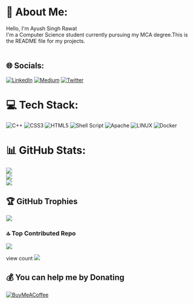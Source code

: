 # 💫 About Me:
Hello, I'm Ayush Singh Rawat<br>I'm a Computer Science student currently pursuing my MCA degree.This is the README file for my projects.<br><br> 
## 🌐 Socials:   
[![LinkedIn](https://img.shields.io/badge/LinkedIn-%230077B5.svg?logo=linkedin&logoColor=white)](https://linkedin.com/in/https://www.linkedin.com/in/ayush-singh-rawat-340b24201/) [![Medium](https://img.shields.io/badge/Medium-12100E?logo=medium&logoColor=white)](https://medium.com/@https://ayush-rawat.medium.com/) [![Twitter](https://img.shields.io/badge/Twitter-%231DA1F2.svg?logo=Twitter&logoColor=white)](https://twitter.com/https://twitter.com/AyushSinghRaw18) 

# 💻 Tech Stack:
![C++](https://img.shields.io/badge/c++-%2300599C.svg?style=flat-square&logo=c%2B%2B&logoColor=white) ![CSS3](https://img.shields.io/badge/css3-%231572B6.svg?style=flat-square&logo=css3&logoColor=white) ![HTML5](https://img.shields.io/badge/html5-%23E34F26.svg?style=flat-square&logo=html5&logoColor=white) ![Shell Script](https://img.shields.io/badge/shell_script-%23121011.svg?style=flat-square&logo=gnu-bash&logoColor=white)   ![Apache](https://img.shields.io/badge/apache-%23D42029.svg?style=flat-square&logo=apache&logoColor=white) ![LINUX](https://img.shields.io/badge/Linux-FCC624?style=flat-square&logo=linux&logoColor=black)  ![Docker](https://img.shields.io/badge/docker-%230db7ed.svg?style=flat-square&logo=docker&logoColor=white) 
 
 
 <!--  
 ![NumPy](https://img.shields.io/badge/numpy-%23013243.svg?style=flat-square&logo=numpy&logoColor=white) ![Pandas](https://img.shields.io/badge/pandas-%23150458.svg?style=flat-square&logo=pandas&logoColor=white)![Jira](https://img.shields.io/badge/jira-%230A0FFF.svg?style=flat-square&logo=jira&logoColor=white) ![Kubernetes](https://img.shields.io/badge/kubernetes-%23326ce5.svg?style=flat-square&logo=kubernetes&logoColor=white)
![Solidity](https://img.shields.io/badge/Solidity-%23363636.svg?style=flat-square&logo=solidity&logoColor=white)
![Java](https://img.shields.io/badge/java-%23ED8B00.svg?style=flat-square&logo=java&logoColor=white) ![AWS](https://img.shields.io/badge/AWS-%23FF9900.svg?style=flat-square&logo=amazon-aws&logoColor=white) ![Azure](https://img.shields.io/badge/azure-%230072C6.svg?style=flat-square&logo=azure-devops&logoColor=white) ![Firebase](https://img.shields.io/badge/firebase-%23039BE5.svg?style=flat-square&logo=firebase) ![Oracle](https://img.shields.io/badge/Oracle-F80000?style=flat-square&logo=oracle&logoColor=white) ![Jenkins](https://img.shields.io/badge/jenkins-%232C5263.svg?style=flat-square&logo=jenkins&logoColor=white)
![MySQL](https://img.shields.io/badge/mysql-%2300f.svg?style=flat-square&logo=mysql&logoColor=white) 
-->
 
 
# 📊 GitHub Stats:
![](https://github-readme-stats.vercel.app/api?username=AyushSinghRawat-hub&theme=dark&hide_border=true&include_all_commits=false&count_private=false)<br/>
![](https://github-readme-streak-stats.herokuapp.com/?user=AyushSinghRawat-hub&theme=dark&hide_border=true)<br/>
![](https://github-readme-stats.vercel.app/api/top-langs/?username=AyushSinghRawat-hub&theme=dark&hide_border=true&include_all_commits=false&count_private=false&layout=compact)

## 🏆 GitHub Trophies
![](https://github-profile-trophy.vercel.app/?username=AyushSinghRawat-hub&theme=radical&no-frame=true&no-bg=true&margin-w=4)

### 🔝 Top Contributed Repo
![](https://github-contributor-stats.vercel.app/api?username=AyushSinghRawat-hub&limit=5&theme=dark&combine_all_yearly_contributions=true)

view count
[![](https://visitcount.itsvg.in/api?id=AyushSinghRawat-hub&icon=0&color=0)](https://visitcount.itsvg.in)

 ## 💰 You can help me by Donating
  [![BuyMeACoffee](https://img.shields.io/badge/Buy%20Me%20a%20Coffee-ffdd00?style=for-the-badge&logo=buy-me-a-coffee&logoColor=black)](https://buymeacoffee.com/https://www.buymeacoffee.com/ayush.rawat) 

<!-- Proudly created with GPRM ( https://gprm.itsvg.in ) -->

